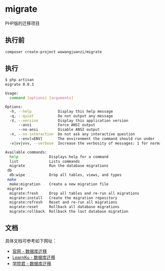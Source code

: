 # migrate
PHP版的迁移项目

## 执行前

```bash
composer create-project wowangjuanzi/migrate
```

## 执行

```bash
$ php artisan
migrate 0.0.3

Usage:
  command [options] [arguments]

Options:
  -h, --help            Display this help message
  -q, --quiet           Do not output any message
  -V, --version         Display this application version
      --ansi            Force ANSI output
      --no-ansi         Disable ANSI output
  -n, --no-interaction  Do not ask any interactive question
      --env[=ENV]       The environment the command should run under
  -v|vv|vvv, --verbose  Increase the verbosity of messages: 1 for normal output, 2 for more verbose output and 3 for debug

Available commands:
  help              Displays help for a command
  list              Lists commands
  migrate           Run the database migrations
 db
  db:wipe           Drop all tables, views, and types
 make
  make:migration    Create a new migration file
 migrate
  migrate:fresh     Drop all tables and re-run all migrations
  migrate:install   Create the migration repository
  migrate:refresh   Reset and re-run all migrations
  migrate:reset     Rollback all database migrations
  migrate:rollback  Rollback the last database migration
```

## 文档

具体文档可参考如下网址：

- [官网 - 数据库迁移](https://laravel.com/docs/6.x/migrations)
- [LearnKu - 数据库迁移](https://learnku.com/docs/laravel/6.x/migrations/5173)
- [学院君 - 数据库迁移](https://xueyuanjun.com/post/19972.html)